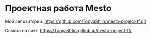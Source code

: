 # Проектная работа Mesto

Мой репозиторий: https://github.com/TonyaShtin/mesto-project-ff.git

Ссылка на сайт: https://TonyaShtin.github.io/mesto-project-ff/